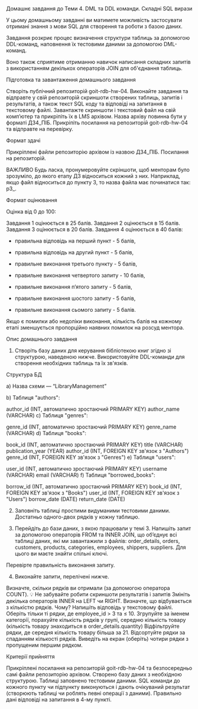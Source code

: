 Домашнє завдання до Теми 4. DML та DDL команди. Складні SQL вирази

У цьому домашньому завданні ви матимете можливість застосувати отримані знання з мови SQL для створення та роботи з
базою даних.

Завдання розкриє процес визначення структури таблиць за допомогою DDL-команд, наповнення їх тестовими даними за
допомогою DML-команд.

Воно також сприятиме отриманню навичок написання складних запитів з використанням декількох операторів JOIN для
об'єднання таблиць.

Підготовка та завантаження домашнього завдання

Створіть публічний репозиторій goit-rdb-hw-04.
Виконайте завдання та відправте у свій репозиторій скриншоти створених таблиць, запитів і результатів, а також текст SQL
коду та відповіді на запитання в текстовому файлі.
Завантажте скриншоти і текстовий файл на свій комп’ютер та прикріпіть їх в LMS архівом. Назва архіву повинна бути у
форматі ДЗ4_ПІБ.
Прикріпіть посилання на репозиторій goit-rdb-hw-04 та відправте на перевірку.

Формат здачі

Прикріплені файли репозиторію архівом із назвою ДЗ4_ПІБ.
Посилання на репозиторій.

ВАЖЛИВО
Будь ласка, пронумеровуйте скріншоти, щоб менторам було зрозуміло, до якого етапу ДЗ відноситься кожний з них.
Наприклад, якщо файл відноситься до пункту 3, то назва файла має починатися так: p3_.

Формат оцінювання

Оцінка від 0 до 100:

Завдання 1 оцінюється в 25 балів.
Завдання 2 оцінюється в 15 балів.
Завдання 3 оцінюється в 20 балів.
Завдання 4 оцінюється в 40 балів:

- правильна відповідь на перший пункт - 5 балів,

- правильна відповідь на другий пункт - 5 балів,

- правильне виконання третього пункту - 5 балів,

- правильне виконання четвертого запиту - 10 балів,

- правильне виконання п’ятого запиту - 5 балів,

- правильне виконання шостого запиту - 5 балів,

- правильне виконання сьомого запиту - 5 балів.

Якщо є помилки або недоліки виконання, кількість балів на кожному етапі зменшується пропорційно наявних помилок на
розсуд ментора.

Опис домашнього завдання

1. Створіть базу даних для керування бібліотекою книг згідно зі структурою, наведеною нижче. Використовуйте DDL-команди
   для створення необхідних таблиць та їх зв'язків.

Структура БД

a) Назва схеми — “LibraryManagement”

b) Таблиця "authors":

author_id (INT, автоматично зростаючий PRIMARY KEY)
author_name (VARCHAR)
c) Таблиця "genres":

genre_id (INT, автоматично зростаючий PRIMARY KEY)
genre_name (VARCHAR)
d) Таблиця "books":

book_id (INT, автоматично зростаючий PRIMARY KEY)
title (VARCHAR)
publication_year (YEAR)
author_id (INT, FOREIGN KEY зв'язок з "Authors")
genre_id (INT, FOREIGN KEY зв'язок з "Genres")
e) Таблиця "users":

user_id (INT, автоматично зростаючий PRIMARY KEY)
username (VARCHAR)
email (VARCHAR)
f) Таблиця "borrowed_books":

borrow_id (INT, автоматично зростаючий PRIMARY KEY)
book_id (INT, FOREIGN KEY зв'язок з "Books")
user_id (INT, FOREIGN KEY зв'язок з "Users")
borrow_date (DATE)
return_date (DATE)

2. Заповніть таблиці простими видуманими тестовими даними. Достатньо одного-двох рядків у кожну таблицю.


3. Перейдіть до бази даних, з якою працювали у темі 3. Напишіть запит за допомогою операторів FROM та INNER JOIN, що
   об’єднує всі таблиці даних, які ми завантажили з файлів: order_details, orders, customers, products, categories,
   employees, shippers, suppliers. Для цього ви маєте знайти спільні ключі.

Перевірте правильність виконання запиту.

4. Виконайте запити, перелічені нижче.

Визначте, скільки рядків ви отримали (за допомогою оператора COUNT).
💡 Не забувайте робити скриншоти результатів і запитів
Змініть декілька операторів INNER на LEFT чи RIGHT. Визначте, що відбувається з кількістю рядків. Чому? Напишіть
відповідь у текстовому файлі.
Оберіть тільки ті рядки, де employee_id > 3 та ≤ 10.
Згрупуйте за іменем категорії, порахуйте кількість рядків у групі, середню кількість товару (кількість товару
знаходиться в order_details.quantity)
Відфільтруйте рядки, де середня кількість товару більша за 21.
Відсортуйте рядки за спаданням кількості рядків.
Виведіть на екран (оберіть) чотири рядки з пропущеним першим рядком.

Критерії прийняття

Прикріплені посилання на репозиторій goit-rdb-hw-04 та безпосередньо самі файли репозиторію архівом.
Створено базу даних з необхідною структурою.
Таблиці заповнено тестовими даними.
SQL команди до кожного пункту чи підпункту виконуються і дають очікуваний результат (створюють таблиці чи роблять певні
операції з даними).
Правильно дані відповіді на запитання в 4-му пункті.
